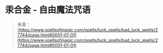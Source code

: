 <!--yml

category: 未分类

date: 2024-06-12 19:17:04

-->

# 汞合金 - 自由魔法咒语

> 来源：[https://www.spellsofmagic.com/spells/luck_spells/bad_luck_spells/27744/page.html#0001-01-01](https://www.spellsofmagic.com/spells/luck_spells/bad_luck_spells/27744/page.html#0001-01-01)

